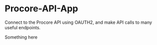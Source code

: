 # Procore-API-App
Connect to the Procore API using OAUTH2, and make API calls to many useful endpoints.





Something here
